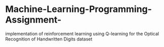 # Machine-Learning-Programming-Assignment-
 implementation of reinforcement learning using Q-learning for the Optical Recognition of Handwritten Digits dataset
